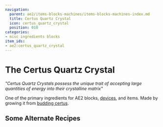 ```yaml
---
navigation:
  parent: ae2/items-blocks-machines/items-blocks-machines-index.md
  title: Certus Quartz Crystal
  icon: certus_quartz_crystal
  position: 010
categories:
- misc ingredients blocks
item_ids:
- ae2:certus_quartz_crystal
---
```


# The Certus Quartz Crystal

<ItemImage id="certus_quartz_crystal" scale="4" />

*"Certus Quartz Crystals possess the unique trait of accepting large quantities of energy into their crystalline matrix"*

One of the primary ingredients for AE2 blocks, [devices](../ae2-mechanics/devices.md), and items. Made by growing it from [budding certus](../ae2-mechanics/certus-growth.md).

## Some Alternate Recipes

<Recipe id="misc/deconstruction_certus_quartz_block" />

<Recipe id="transform/certus_quartz_crystals" />
